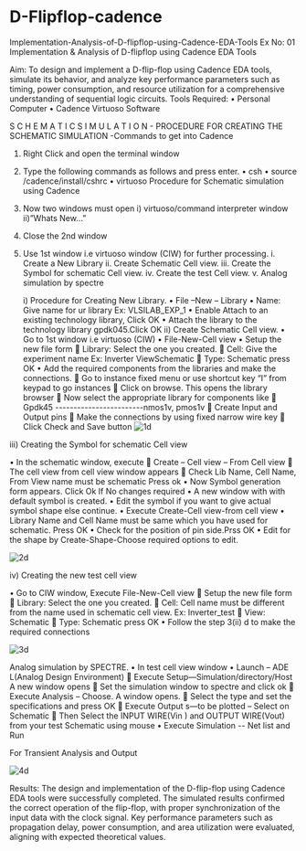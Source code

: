 # D-Flipflop-cadence
Implementation-Analysis-of-D-flipflop-using-Cadence-EDA-Tools
Ex No: 01 Implementation & Analysis of D-flipflop using Cadence EDA Tools

Aim: To design and implement a D-flip-flop using Cadence EDA tools, simulate its behavior, and analyze key performance parameters such as timing, power consumption, and resource utilization for a comprehensive understanding of sequential logic circuits.
Tools Required: • Personal Computer • Cadence Virtuoso Software

S C H E M A T I C S I M U L A T I O N - PROCEDURE FOR CREATING THE SCHEMATIC SIMULATION -Commands to get into Cadence

1. Right Click and open the terminal window
2. Type the following commands as follows and press enter. • csh • source /cadence/install/cshrc • virtuoso Procedure for Schematic simulation using Cadence
3. Now two windows must open i) virtuoso/command interpreter window ii)”Whats New…”
4. Close the 2nd window
5. Use 1st window i.e virtuoso window (CIW) for further processing. i. Create a New Library ii. Create Schematic Cell view. iii. Create the Symbol for schematic Cell view. iv. Create the test Cell view. v. Analog simulation by spectre

   i) Procedure for Creating New Library. • File –New – Library • Name: Give name for ur library Ex: VLSILAB_EXP_1 • Enable Attach to an existing technology library, Click OK • Attach the library to the technology library gpdk045.Click OK ii) Create Schematic Cell view. • Go to 1st window i.e virtuoso (CIW) • File-New-Cell view • Setup the new file form  Library: Select the one you created.  Cell: Give the experiment name Ex: Inverter ViewSchematic  Type: Schematic press OK • Add the required components from the libraries and make the connections.  Go to instance fixed menu or use shortcut key “I” from keypad to go instances  Click on browse. This opens the library browser  Now select the appropriate library for components like  Gpdk45 ------------------------nmos1v, pmos1v  Create Input and Output pins  Make the connections by using fixed narrow wire key  Click Check and Save button
   ![1d](https://github.com/user-attachments/assets/706fec9d-3696-4525-abe0-cc1fc8025631)

iii) Creating the Symbol for schematic Cell view

• In the schematic window, execute  Create – Cell view – From Cell view  The cell view from cell view window appears  Check Lib Name, Cell Name, From View name must be schematic Press ok • Now Symbol generation form appears. Click Ok If No changes required • A new window with with default symbol is created. • Edit the symbol if you want to give actual symbol shape else continue. • Execute Create-Cell view-from cell view • Library Name and Cell Name must be same which you have used for schematic. Press OK • Check for the position of pin side.Prss OK • Edit for the shape by Create-Shape-Choose required options to edit.

![2d](https://github.com/user-attachments/assets/3930a52a-f2a4-419c-9118-1532dfa96bc1)

iv) Creating the new test cell view

• Go to CIW window, Execute File-New-Cell view  Setup the new file form  Library: Select the one you created.  Cell: Cell name must be different from the name used in schematic cell view. Ex: Inverter_test  View: Schematic  Type: Schematic press OK • Follow the step 3(ii) d to make the required connections

![3d](https://github.com/user-attachments/assets/da73cc68-1f31-4e65-883c-fce9527dc38c)

Analog simulation by SPECTRE. • In test cell view window • Launch – ADE L(Analog Design Environment)  Execute Setup—Simulation/directory/Host A new window opens  Set the simulation window to spectre and click ok  Execute Analysis – Choose. A window opens.  Select the type and set the specifications and press OK  Execute Output s—to be plotted – Select on Schematic  Then Select the INPUT WIRE(Vin ) and OUTPUT WIRE(Vout) from your test Schematic using mouse • Execute Simulation -- Net list and Run

For Transient Analysis and Output

![4d](https://github.com/user-attachments/assets/4175d555-4a05-43d8-a0c7-b505fd31e36b)

Results: The design and implementation of the D-flip-flop using Cadence EDA tools were successfully completed. The simulated results confirmed the correct operation of the flip-flop, with proper synchronization of the input data with the clock signal. Key performance parameters such as propagation delay, power consumption, and area utilization were evaluated, aligning with expected theoretical values.
